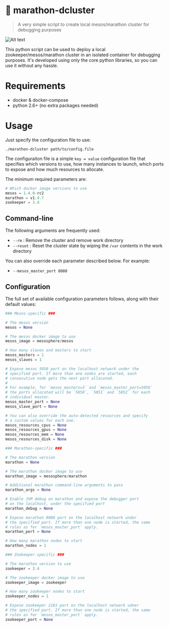 # 🚧 marathon-dcluster
> A very simple script to create local mesos/marathon cluster for debugging purposes

![Alt text](/doc/marathon-dcluster.gif?raw=true "DCluster Demo")

This python script can be used to deploy a local zookeeper/mesos/marathon cluster in an isolated container for debugging purposes. It's developed using only the core python libraries, so you can use it without any hassle.

# Requirements

- docker & docker-compose
- python 2.6+ (no extra packages needed)

# Usage

Just specify the configuration file to use:

```
./marathon-dcluster path/to/config.file
```

The configuraiton file is a simple `key = value` configuration file that specifies which versions to use, how many instances to launch, which ports to expose and how much resources to allocate.

The minimum required parameters are:

```py
# Which docker image versions to use
mesos = 1.4.0-rc2
marathon = v1.4.7
zookeeper = 3.4
```

## Command-line

The following arguments are frequently used:

* `--rm` : Remove the cluster and remove work directory
* `--reset` : Reset the cluster state by wiping the `/var` contents in the work directory

You can also override each parameter described below. For example:

* `--mesos_master_port 8080`

## Configuration

The full set of available configuration parameters follows, along with their default values:

```py
### Mesos-specific ###

# The mesos version
mesos = None

# The mesos docker image to use
mesos_image = mesosphere/mesos

# How many slaves and masters to start
mesos_masters = 1
mesos_slaves = 1

# Expose mesos 5050 port on the localhost network under the
# specified port. If more than one nodes are started, each
# consecutive node gets the next port allocated.
#
# For example, for `mesos_masters=3` and `mesos_master_port=5050`
# the ports allocated will be `5050`, `5051` and `5052` for each
# individual master.
mesos_master_port = None
mesos_slave_port = None

# You can also override the auto-detected resources and specify
# a custom values for each one.
mesos_resources_cpus = None
mesos_resources_gpus = None
mesos_resources_mem = None
mesos_resources_disk = None

### Marathon-specific ###

# The marathon version
marathon = None

# The marathon docker image to use
marathon_image = mesosphere/marathon

# Additional marathon command-line arguments to pass
marathon_args = None

# Enable JVM debug on marathon and expose the debugger port
# on the localhost, under the specified port
marathon_debug = None

# Expose marathon 8080 port on the localhost network under
# the specified port. If more than one node is started, the same
# rules as for `mesos_master_port` apply.
marathon_port = None

# How many marathon nodes to start
marathon_nodes = 1

### Zookeeper-specific ###

# The marathon version to use
zookeeper = 3.4

# The zookeeper docker image to use
zookeeper_image = zookeeper

# How many zookeeper nodes to start
zookeeper_nodes = 1

# Expose zookeeper 2181 port on the localhost network udner
# the specified port. If more than one node is started, the same
# rules as for `mesos_master_port` apply.
zookeeper_port = None
```
